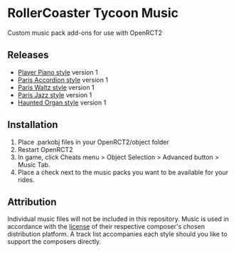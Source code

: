 # RollerCoaster Tycoon Music
Custom music pack add-ons for use with OpenRCT2

## Releases
- [Player Piano style](https://github.com/ProjectionistFM/RCT_Music/raw/main/player_piano_style/projectionist.music.playerpiano.parkobj) version 1
- [Paris Accordion style](https://github.com/ProjectionistFM/RCT_Music/raw/main/paris_accordian_style/projectionist.music.parisaccordion.parkobj) version 1
- [Paris Waltz style](https://github.com/ProjectionistFM/RCT_Music/raw/main/paris_waltz_style/projectionist.music.pariswaltz.parkobj) version 1
- [Paris Jazz style](https://github.com/ProjectionistFM/RCT_Music/raw/main/paris_jazz_style/projectionist.music.parisjazz.parkobj) version 1
- [Haunted Organ style](https://github.com/ProjectionistFM/RCT_Music/raw/main/haunted_organ_style/projectionist.music.hauntedorgan.parkobj) version 1



## Installation
1. Place .parkobj files in your OpenRCT2/object folder
2. Restart OpenRCT2
3. In game, click Cheats menu > Object Selection > Advanced button > Music Tab.
4. Place a check next to the music packs you want to be available for your rides.

## Attribution
Individual music files will not be included in this repository. Music is used in accordance with the [license](https://pixabay.com/service/license-summary/) of their respective composer's chosen distribution platform. A track list accompanies each style should you like to support the composers directly.